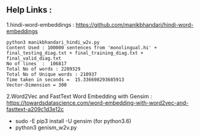 ## Help Links :

1.hindi-word-embeddings : https://github.com/manikbhandari/hindi-word-embeddings

```
python3 manikbhandari_hindi_w2v.py
Content Used : 100000 sentences from 'monolingual.hi' + final_testing_diag.txt + final_training_diag.txt + final_valid_diag.txt
No of lines  :  106817
Total No of words : 2209329
Total No of Unique words : 210937
Time taken in seconds =  15.336698293685913
Vector-Dimension = 300
```


2.Word2Vec and FastText Word Embedding with Gensim : https://towardsdatascience.com/word-embedding-with-word2vec-and-fasttext-a209c1d3e12c
  * sudo -E pip3 install -U gensim (for python3.6)
  * python3 genism_w2v.py
